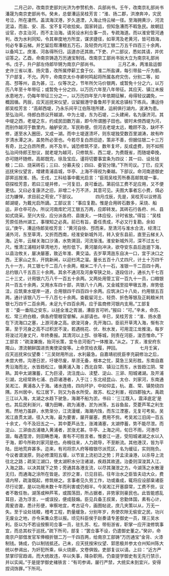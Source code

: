 <!-- { "loadSidebar": true } -->
　　二月己卯，改南京吏部刘光济为参赞机务、兵部尚书。壬午，改南京礼部尚书潘晟为南京吏部尚书。癸未，总督漕运吴桂芳言：“淮、扬二郡，洪潦奔冲，灾民号泣，所在凄然。盖滨海汊港，岁久道湮，入海止恃云梯一径。至海拥黄沙，河流泥溢，而盐、安、高、宝不复可收拾矣。国家转运，但知急漕而不暇急民。故朝廷设官，亦主治河，而不主治海。请另设水利佥事一员，专疏海道。而以淮安管河通判，改为水利同知，令其审度地方所宜，谋求捷径，如草湾及老黄河，皆可趋海，何必专事云梯。并乞留后帮漕粮五万石，及轻赍内河工银二万五千四百三十余两，以备鸠工。庶淮、河各得所归，运道亦还其故。”下吏、户二部议，悉如其请，并优诏答之。乙酉，命南京铸造万历通宝制钱。改南京工部尚书翁大立为南京礼部尚书。戊子，升户部左侍郎毕锵为南京户部尚书。
　　
　　三月乙未，两淮盐运御史许三省以淮、扬灾眚，改所属停薪工食于仪、淮二所盐课，每引带盐一斤为额。下户部复，不允。丙午，命南京太仆寺卿何鸣起将所属各府灾伤，分别二等，如高、邳等州，县为甚，江、仪等次之，节年所欠马价银两，或暂免十分之六，以万历八年至十年带征；或暂免十分之四，以万历六年至八年带征。其应天、镇江未报水患地方，仍每年带征三分之一，以万历四年至六年依期征解，毋得轻议蠲免，一概因循。丙辰，应天巡抚宋仪望，议留掘港守备鲁邦于吴淞总镇标下练兵。漕运侍郎吴桂芳言：“高邮西堤，乃永乐间平江伯陈瑄所建，运舸俱行湖内，波涛为患。至弘治间，侍郎白昂议开越湖，中为土堤，东为石堤，二头建闸，名为康济河。其中堤之西，老堤之东，约成民田数万亩，即今所谓圈子田也。彼时未傍西堤为河，而别作越河于数里内，舳舻安流，军民称便。但河去老堤太远，瞻顾不及，缺坏不修，遂至水入圈田，又成一湖。而中土堤遂溃坏，则东堤独受数百里湖涛，故有昨岁清水潭之决，盖势所必至也。今若尽复白昂旧迹，策非不善，但据估银二十三万有奇，比之白昂所费，尚不及半。诚恐修筑不坚，数年复坏，反成虚费，则不如照弘治间侍郎王恕议，就老堤为越河，只修筑东、西二堤，为费既省，而随堤牵挽，亦可随坏随修。高邮既完，徐及宝应。谨将切要事宜条为四议：其一曰、设处钱粮；二曰、烧采砖石；三曰、分募夫役；四曰、委官分理。”下所司议。丁巳，应天巡抚宋仪望言，增建青浦县城，华亭、上海不得视为秦越。下部议。命河南道御史邵昇巡按淮、扬。壬戌，工科给事中戴光启言：“臣观吴桂芳所奏高邮筑堤一事，窃探桂芳意，若曰三堤并修，一河复旧，良可垂远。第前估工费不足应用，又不便更估。又曰必复康济之旧，非增二十万不济，其意可见。夫图大事者忘小费，佴必过为嫌惮，求目前之苟安。”下部议。
　　
　　四月戊辰，先是，吴桂芳以议修高邮湖堤，为戴光启所謫。工部议言：“事应复勘。惟是合用砖石数多，采烧、船运，非仓卒可办。所议河南库贮河工银五万两，应即转发。其砖石行各府、州、县如式烧采。至兴大役，应分派各府、县拨夫，一体应役，计时省放。”得旨：“吴桂芳原任扬州湖工，事理知之必真。前已有旨，委任责成，不必又行复勘。余如议。”庚午，漕运侍郎吴桂芳言：“黄河自徐、邳而来，至清河与淮水合流，经清江浦外河，东至草湾，又折而西南，经淮安新城外河，转入安东县前，直至云梯关入海。近年，云梯关海口沙涌，水势溯洄，河流渐浅。淮安新城外河，深不过五七尺。惟清江浦相对草湾地方，地形低下。黄河屡向冲决，欲夺安东县后迤逦下海，以县治攸关，屡决屡塞，致近年淮、黄交溢。去岁草湾迤东自决一口，宜于决口之西，王家山之东，开挑新闸，以迎扫湾之溜。量长五百十八丈四尺，计土十万四千九十一方，共工银七千二百八十余两，粮米二千八十一石，准银一千二百四十两，总约银八千五百三十余两。其余不通河及河身窄狭之处，逐段估计，通长九千七百二十三丈，计用银六万八千一百五十余两。又两处用管工官一百九十一员，口粮银共一百五十余两，又用水车四十部，共银八十八两，又金城至挂甲墩五港，岸势低洼，应筑束水堤岸一道，合用银四千四百四十余两。应筑决口十八处，约用银五百两，通计该银八万一千八百七十余两。查截留河土、轻赍、折色等银及正耗粮米共银七万四千二百余两，未足九千四百余两，应于盐商修河银内支用。”工部复言：“委一垂陷之安东，以拯全淮之胥溺，漕臣言可听。”报曰：“可。”辛未，命苏、松、常三府白粮，俱各府管粮官督解。从部请也。辛巳，吴桂芳言：“淮、扬水患在下流海口之塞，上游河身之高。欲浚河身，先开海口。臣前开草湾入海，惭有次第，至于河身之高不过积淤不浚，若遇桃花、伏、秋水发，可用混江龙推浚。每岁将浚过河身丈尺，年终奏报。其清河以上邳、徐等城，则责在河臣，浚否惟命。”下工部言：“疏浚兼施，抬河长策，宜令总河衙门一体推浚。”从之。丁亥，淮安府东陬山，漂流朝鲜国进贡夷使梁俊等。上命赏给衣履，押回。
　　
　　七月壬寅，应天巡抚宋仪望奏：“三吴财用所出，水利最急。自嘉靖初抚臣李充嗣修治之后，未尝大修。沟港日淤，圩埂尽废，旱涝无备，根本之忧，莫急三吴形胜。东南自嘉秀沿海而北，水皆趋松江，循黄浦入海；西北自常、镇沿江而东，水皆趋江阴、常熟。其中太湖潴蓄，汇为巨浸，流注庞山、渎墅、淀山、三泖、阳城诸湖。及开浦引湖，北经常熟七浦、白茆诸港者，入于江；东北经昆山、太仓、刘家河，东南通吴淞江、黄浦各入于海。诸水连络，四向环护，中如仰盂，杭、嘉、常、镇势绕四隅，苏州居中，松江居下，则又为各水所受。故苏、松之利害，视四郡独大。禹疏三江以入海，太湖之水趋下驶急，海潮不船为淤。书曰：‘三江既入，震泽底定’是也。其后民利渐兴，壤为田畴，疏为浦港，淤为洲荡，五谷鱼盐，茭菱芦苇之利生焉。然地力虽辟，水势渐分，江流漫缓，海潮内蚀，而东江湮塞，无复可考矣。吴淞江直贯太湖，径入大海，最为要害，屡开屡塞，费用不赀。考吴淞江旧阔一百五十余丈，今不及旧五之一。其中菱芦丛生，涨滩涌塞，太湖停蓄，势不能尽泄。而淀山、三泖由古浦塘入黄浦者，淤涨尤甚。华亭、上海之间，旬日不雨，河港尽涸，每遇霪滂，则田畴悉淹，害有不可胜言者。惟娄江一道，受阳城诸湖之水以入于海，即今所称刘家河是也。舟楫往来，人力疏导，不至断流。其他港汊，皆为平陆，田地荒弃甚多。迩来，有司将宗人府等粮银尽派荒区，名为缓征，实则拖负。今议者谓浚原，则必修溧阳五堰，以节宣上流初泛之势；开孟渎澡港，以杀导上流往北之路；疏吴江湖口，使太湖积水分注诸湖，疾趋其故道。治委则深浚其入江、入海之路，以决其就下之势；旁通其各港支流，以尽其潴泄之方。今湖荡之水散漫无归，而通海之涂所在皆是。淤抄之害，已见目前。往年治水之臣皆夫动大众，费请内帑，疏浚既起，修筑继之。言事者见久劳工作，功或垂成，辄将应设部臬诸臣尽行论罢，是以功用未数十年而利害或仍相半。今吴淞江开塞靡常，工费不赀，议者不敢任咎。湖荡或种芦苇，或围荡田，所占据者，非势家则豪民也。此皆能惑乱耳目，造为浮言，一或误投，便成鼓煽。臣见兵备王叔杲，忠勤体国，素有心计，周爰咨诹，悉计形便，审察地宜，考古证今，画图帖说，庶几夹策以从，万无一失。至于设处钱粮，稽考工程，酌量缓急，分别年岁，务使农隙无偷安之民，功兴无废业之地，亦令采集众思以报。顷见科臣侯于赵奏请专差御史一员，理三吴水利。臣以为不若设按察司佥事一员，驻扎苏、松，带衔浙省，职掌一应开浚修筑事宜，而总其权于巡抚。”疏下所司，部复：“罢佥事不设，仍遣御史董之。”癸卯，命南京户部借发官军俸粮折银二万一千四百两，给南京工部铸“万历通宝”金背、火漆制钱。铸成，仍以制钱抵还。己未，应天抚按宋仪望、郭思极并参太仓州知州陈大统以参谒出，为奸犯所乘，纵火烧廊，文卷俱毁。吏部复议以请。上曰：“近方严禁掌印官趋谒，而大统故违，卒以失事，降杂职用。仍查提学御史有无先行禁示，并以实闻。”于是提学御史褚铁言：“有司参谒，屡行严禁，大统实未到宜兴，安得捏词饰罪。”下所司。
　　
